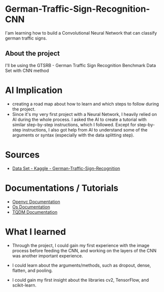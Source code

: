 # German-Traffic-Sign-Recognition-CNN
I'am learning how to build a Convolutional Neural Network that can classify german traffic signs. 
## About the project

I'll be using the GTSRB - German Traffic Sign Recognition Benchmark Data Set with CNN method 

# AI Implication
- creating a road map about how to learn and which steps to follow during the project.
- Since it's my very first project with a Neural Network, I heavily relied on AI during the whole process. I asked the AI to create a tutorial with similar step-by-step instructions, which I followed. Except for step-by-step instructions, I also got help from AI to understand some of the arguments or syntax (especially with the data splitting step).
# Sources
- [Data Set - Kaggle - German-Traffic-Sign-Recognition ](https://www.kaggle.com/datasets/meowmeowmeowmeowmeow/gtsrb-german-traffic-sign)

# Documentations / Tutorials
- [Openvc Documentation](https://pypi.org/project/opencv-python/)
- [Os Documentation](https://pypi.org/project/opencv-python/](https://docs.python.org/3/index.html))
- [TQDM Documentation](https://pypi.org/project/tqdm/)

# What I learned

- Through the project, I could gain my first experience with the image process before feeding the CNN, and working on the layers of the CNN was another important experience.

- I could learn about the arguments/methods, such as dropout, dense, flatten, and pooling.

- I could gain my first insight about the libraries cv2, TensorFlow, and scikit-learn.
  
